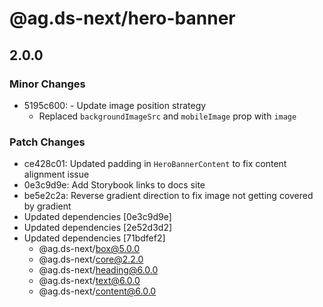 # @ag.ds-next/hero-banner

## 2.0.0

### Minor Changes

- 5195c600: - Update image position strategy
  - Replaced `backgroundImageSrc` and `mobileImage` prop with `image`

### Patch Changes

- ce428c01: Updated padding in `HeroBannerContent` to fix content alignment issue
- 0e3c9d9e: Add Storybook links to docs site
- be5e2c2a: Reverse gradient direction to fix image not getting covered by gradient
- Updated dependencies [0e3c9d9e]
- Updated dependencies [2e52d3d2]
- Updated dependencies [71bdfef2]
  - @ag.ds-next/box@5.0.0
  - @ag.ds-next/core@2.2.0
  - @ag.ds-next/heading@6.0.0
  - @ag.ds-next/text@6.0.0
  - @ag.ds-next/content@6.0.0
